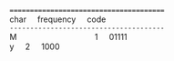 
`======================================`  
char &nbsp;&nbsp;&nbsp; frequency &nbsp;&nbsp;&nbsp; code  
`--------------------------------------`  
M `                  ` 1 &nbsp;&nbsp;&nbsp; 01111  
y &nbsp;&nbsp;&nbsp; 2 &nbsp;&nbsp;&nbsp; 1000  
